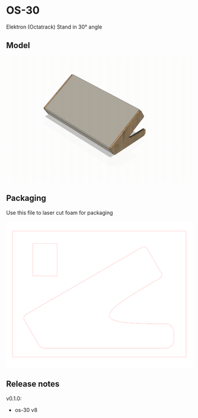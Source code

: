 # OS-30

Elektron (Octatrack) Stand in 30° angle

## Model

![model gif](./imgs/preview.gif)

## Packaging

Use this file to laser cut foam for packaging

![Packaging svg](./os-30-foam_v8.svg)

## Release notes

v0.1.0:

* os-30 v8
